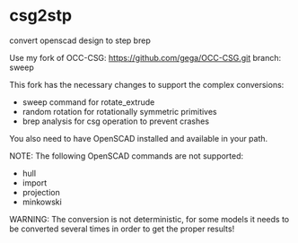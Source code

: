 # csg2stp
convert openscad design to step brep

Use my fork of OCC-CSG:
https://github.com/gega/OCC-CSG.git
branch: sweep

This fork has the necessary changes to support the complex conversions:

- sweep command for rotate_extrude
- random rotation for rotationally symmetric primitives
- brep analysis for csg operation to prevent crashes

You also need to have OpenSCAD installed and available in your path.

NOTE: The following OpenSCAD commands are not supported:
- hull
- import
- projection
- minkowski

WARNING: The conversion is not deterministic, for some models it needs to be converted several times in order to get the proper results!
